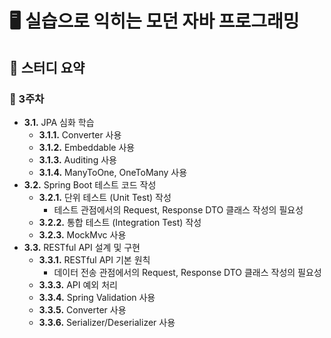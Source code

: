 # 🖥️ 실습으로 익히는 모던 자바 프로그래밍
## 📜 스터디 요약
### 📅 3주차
- **3.1.** JPA 심화 학습
  - **3.1.1.** Converter 사용
  - **3.1.2.** Embeddable 사용
  - **3.1.3.** Auditing 사용
  - **3.1.4.** ManyToOne, OneToMany 사용
- **3.2.** Spring Boot 테스트 코드 작성
  - **3.2.1.** 단위 테스트 (Unit Test) 작성
    - 테스트 관점에서의 Request, Response DTO 클래스 작성의 필요성
  - **3.2.2.** 통합 테스트 (Integration Test) 작성
  - **3.2.3.** MockMvc 사용
- **3.3.** RESTful API 설계 및 구현
  - **3.3.1.** RESTful API 기본 원칙
    - 데이터 전송 관점에서의 Request, Response DTO 클래스 작성의 필요성
  - **3.3.3.** API 예외 처리
  - **3.3.4.** Spring Validation 사용
  - **3.3.5.** Converter 사용
  - **3.3.6.** Serializer/Deserializer 사용










